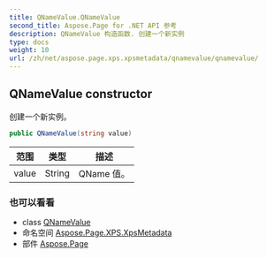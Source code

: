 ```yaml
---
title: QNameValue.QNameValue
second_title: Aspose.Page for .NET API 参考
description: QNameValue 构造函数. 创建一个新实例
type: docs
weight: 10
url: /zh/net/aspose.page.xps.xpsmetadata/qnamevalue/qnamevalue/
---
```

## QNameValue constructor

创建一个新实例。

```csharp
public QNameValue(string value)
```

| 范围 | 类型 | 描述 |
| --- | --- | --- |
| value | String | QName 值。 |

### 也可以看看

* class [QNameValue](../)
* 命名空间 [Aspose.Page.XPS.XpsMetadata](../../qnamevalue/)
* 部件 [Aspose.Page](../../../)


